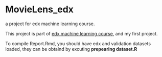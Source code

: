 # MovieLens_edx
a project for edx machine learning course.

This project is part of [edx machine learning course](https://www.edx.org/professional-certificate/harvardx-data-science), and my first project.

To compile Report.Rmd, you should have edx and validation datasets loaded, they can be obtaind by excuting **prepearing dataset.R**
